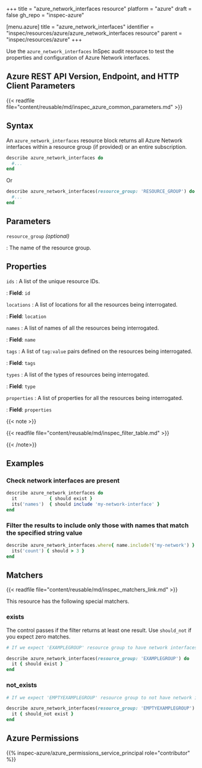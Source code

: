+++
title = "azure_network_interfaces resource"
platform = "azure"
draft = false
gh_repo = "inspec-azure"

[menu.azure]
title = "azure_network_interfaces"
identifier = "inspec/resources/azure/azure_network_interfaces resource"
parent = "inspec/resources/azure"
+++

Use the `azure_network_interfaces` InSpec audit resource to test the properties and configuration of Azure Network interfaces.

## Azure REST API Version, Endpoint, and HTTP Client Parameters

{{< readfile file="content/reusable/md/inspec_azure_common_parameters.md" >}}

## Syntax

An `azure_network_interfaces` resource block returns all Azure Network interfaces within a resource group (if provided) or an entire subscription.

```ruby
describe azure_network_interfaces do
  #...
end
```

Or

```ruby
describe azure_network_interfaces(resource_group: 'RESOURCE_GROUP') do
  #...
end
```

## Parameters

`resource_group` _(optional)_

: The name of the resource group.

## Properties

`ids`
: A list of the unique resource IDs.

: **Field**: `id`

`locations`
: A list of locations for all the resources being interrogated.

: **Field**: `location`

`names`
: A list of names of all the resources being interrogated.

: **Field**: `name`

`tags`
: A list of `tag:value` pairs defined on the resources being interrogated.

: **Field**: `tags`

`types`
: A list of the types of resources being interrogated.

: **Field**: `type`

`properties`
: A list of properties for all the resources being interrogated.

: **Field**: `properties`

{{< note >}}

{{< readfile file="content/reusable/md/inspec_filter_table.md" >}}

{{< /note>}}

## Examples

### Check network interfaces are present

```ruby
describe azure_network_interfaces do
  it            { should exist }
  its('names')  { should include 'my-network-interface' }
end
```

### Filter the results to include only those with names that match the specified string value

```ruby
describe azure_network_interfaces.where{ name.include?('my-network') } do
  its('count') { should > 3 }
end
```

## Matchers

{{< readfile file="content/reusable/md/inspec_matchers_link.md" >}}

This resource has the following special matchers.

### exists

The control passes if the filter returns at least one result. Use `should_not` if you expect zero matches.

```ruby
# If we expect 'EXAMPLEGROUP' resource group to have network interfaces.

describe azure_network_interfaces(resource_group: 'EXAMPLEGROUP') do
  it { should exist }
end
```

### not_exists

```ruby
# If we expect 'EMPTYEXAMPLEGROUP' resource group to not have network interfaces.

describe azure_network_interfaces(resource_group: 'EMPTYEXAMPLEGROUP') do
  it { should_not exist }
end
```

## Azure Permissions

{{% inspec-azure/azure_permissions_service_principal role="contributor" %}}
